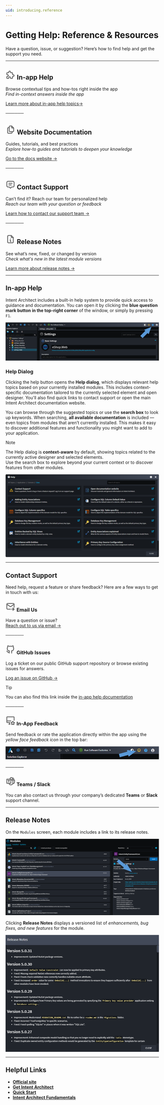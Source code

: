 ```yaml
---
uid: introducing.reference
---
```


# Getting Help: Reference & Resources

Have a question, issue, or suggestion? Here’s how to find help and get the support you need.

---

## ![In-app Help icon](images/in-app-g.png) **In-app Help**

Browse contextual tips and how-tos right inside the app  
*Find in-context answers inside the app*  

[Learn more about in-app help topics→](#in-app-help)

──────

## ![Docs icon](images/docs-g.png) **Website Documentation**

Guides, tutorials, and best practices  
*Explore how-to guides and tutorials to deepen your knowledge*  

[Go to the docs website →](xref:tutorials.fundamentals-landing-page)

──────

## ![Contact icon](images/contact-support-g.png) **Contact Support**

Can’t find it? Reach our team for personalized help  
*Reach our team with your question or feedback*  

[Learn how to contact our support team →](#contact-support)

──────

## ![Release Notes icon](images/release-notes-g.png) **Release Notes**

See what’s new, fixed, or changed by version  
*Check what's new in the latest module versions*  

[Learn more about release notes →](#release-notes)

---

## In-app Help

Intent Architect includes a built-in help system to provide quick access to guidance and documentation.
You can open it by clicking the **blue question mark button in the top-right corner** of the window, or simply by pressing `F1`.

![In-app Help Button](images/in-app-help-button.png)

### Help Dialog

Clicking the help button opens the **Help dialog**, which displays relevant help topics based on your currently installed modules. This includes context-specific documentation tailored to the currently selected element and open designer. You'll also find quick links to contact support or open the main Intent Architect documentation website.

You can browse through the suggested topics or use the **search box** to look up keywords. When searching, **all available documentation** is included — even topics from modules that aren’t currently installed. This makes it easy to discover additional features and functionality you might want to add to your application.

> [!NOTE]
> The Help dialog is **context-aware** by default, showing topics related to the currently active designer and selected elements.  
> Use the search box to explore beyond your current context or to discover features from other modules.

![In-app Help Dialog](images/in-app-help-dialog.png)

---

## Contact Support

Need help, request a feature or share feedback? Here are a few ways to get in touch with us:

### ![Email](images/email-g.png) **Email Us**

Have a question or issue?  
[Reach out to us via email →](mailto:support@intentarchitect.com)

──────

### ![Github](images/github-g.png) **GitHub Issues**

Log a ticket on our public GitHub support repository or browse existing issues for answers.

[Log an issue on GitHub →](https://github.com/IntentArchitect/Support)

> [!TIP]
> You can also find this link inside the [in-app help documentation](#in-app-help)

──────

### ![In-app Feedback](images/in-app-feedback.png) **In-App Feedback**

Send feedback or rate the application directly within the app using the *yellow face feedback icon* in the top bar:

![In-app Feedback Icon](images/in-app-feedback-icon.png)

──────

### ![Contact icon](images/teams-g.png) **Teams / Slack**

You can also contact us through your company’s dedicated **Teams** or **Slack** support channel.

---

## Release Notes

On the `Modules` screen, each module includes a link to its release notes.

![Release Notes link](images/release-notes-module-list.png)

Clicking **Release Notes** displays a versioned list of *enhancements, bug fixes, and new features* for the module.

![Release Notes Details](images/release-notes-module-details.png)

---

## Helpful Links

- **[Official site](https://intentarchitect.com)**  
- **[Get Intent Architect](xref:introducing.get-the-app)**
- **[Quick Start](xref:introducing.quickstart)**
- **[Intent Architect Fundamentals](xref:tutorials.fundamentals-landing-page)**
